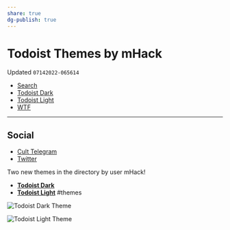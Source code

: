 ```yaml
---
share: true
dg-publish: true
---
```

# Todoist Themes by mHack
Updated `07142022-065614`

- [Search](https://directory.getdrafts.com/search?utf8=✓&q=mhack)
- [Todoist Dark](https://directory.getdrafts.com/t/2BE)
- [Todoist Light](https://directory.getdrafts.com/t/2BF)
- [WTF](https://davidblue.wtf/drafts/3A7B93A7-EF21-487F-B531-139E1D215C9E.html)

---

## Social

- [Cult Telegram](https://t.me/draftsapp/223)
- [Twitter](https://twitter.com/NeoYokel/status/1547550429596327938)

Two new themes in the directory by user mHack!

- [**Todoist Dark**](https://directory.getdrafts.com/t/2BE)
- [**Todoist Light**](https://directory.getdrafts.com/t/2BF)
#themes

![Todoist Dark Theme](https://i.snap.as/q7hyLCE0.png)

![Todoist Light Theme](https://i.snap.as/7bfY64g2.png)